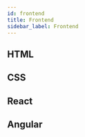 ```yaml
---
id: frontend
title: Frontend
sidebar_label: Frontend
---
```


## HTML

## CSS

## React

## Angular
